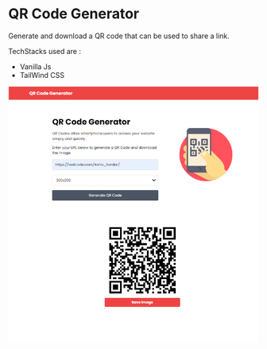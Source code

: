 # QR Code Generator

Generate and download a QR code that can be used to share a link.


TechStacks used are :
* Vanilla Js  
* TailWind CSS

<img src="/img/screen.png">

